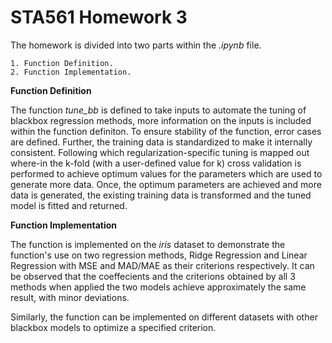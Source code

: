 # STA561 Homework 3

The homework is divided into two parts within the *.ipynb* file.

    1. Function Definition.
    2. Function Implementation.
    
 **Function Definition**
 
The function *tune_bb* is defined to take inputs to automate the tuning of blackbox regression methods, more information on the inputs is included within the function definiton. To ensure stability of the function, error cases are defined. Further, the training data is standardized to make it internally consistent. Following which regularization-specific tuning is mapped out where-in the k-fold (with a user-defined value for k) cross validation is performed to achieve optimum values for the parameters which are used to generate more data. Once, the optimum parameters are achieved and more data is generated, the existing training data is transformed and the tuned model is fitted and returned.
 
 **Function Implementation**
 
 The function is implemented on the *iris* dataset to demonstrate the function's use on two regression methods, Ridge Regression and Linear Regression with MSE and MAD/MAE as their criterions respectively. It can be observed that the coeffecients and the criterions obtained by all 3 methods when applied the two models achieve approximately the same result, with minor deviations.
 
 
Similarly, the function can be implemented on different datasets with other blackbox models to optimize a specified criterion.
